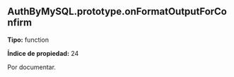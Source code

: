 ## AuthByMySQL.prototype.onFormatOutputForConfirm

**Tipo:** function

**Índice de propiedad:** 24

Por documentar.



